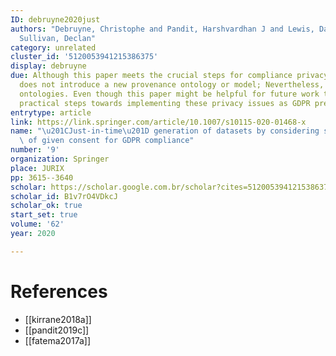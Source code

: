 ```yaml
---
ID: debruyne2020just
authors: "Debruyne, Christophe and Pandit, Harshvardhan J and Lewis, Dave and O\u2019\
  Sullivan, Declan"
category: unrelated
cluster_id: '5120053941215386375'
display: debruyne
due: Although this paper meets the crucial steps for compliance privacy issues, it
  does not introduce a new provenance ontology or model; Nevertheless, it uses prior
  ontologies. Even though this paper might be helpful for future work that considers
  practical steps towards implementing these privacy issues as GDPR prescribe.
entrytype: article
link: https://link.springer.com/article/10.1007/s10115-020-01468-x
name: "\u201CJust-in-time\u201D generation of datasets by considering structured representations\
  \ of given consent for GDPR compliance"
number: '9'
organization: Springer
place: JURIX
pp: 3615--3640
scholar: https://scholar.google.com.br/scholar?cites=5120053941215386375&as_sdt=2005&sciodt=0,5&hl=en
scholar_id: B1v7rO4VDkcJ
scholar_ok: true
start_set: true
volume: '62'
year: 2020

---
```


# References

- [[kirrane2018a]]
- [[pandit2019c]]
- [[fatema2017a]]
